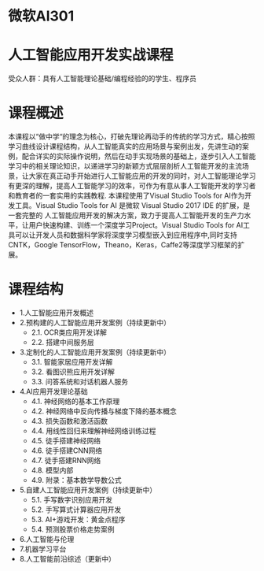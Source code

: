 # 微软AI301
# 人工智能应用开发实战课程
受众人群：具有人工智能理论基础/编程经验的的学生、程序员
# 课程概述
本课程以“做中学“的理念为核心，打破先理论再动手的传统的学习方式，精心按照学习曲线设计课程结构，从人工智能真实的应用场景与案例出发，先讲生动的案例，配合详实的实际操作说明，然后在动手实现场景的基础上，逐步引入人工智能学习中的相关理论知识，以递进学习的新颖方式层层剖析人工智能开发的主流场景，让大家在真正动手开始进行人工智能应用的开发的同时，对人工智能理论学习有更深的理解，提高人工智能学习的效率，可作为有意从事人工智能开发的学习者和教育者的一套实用的实践教程.
本课程使用了Visual Studio Tools for AI作为开发工具。Visual Studio Tools for AI 是微软 Visual Studio 2017 IDE 的扩展，是一套完整的 人工智能应用开发的解决方案，致力于提高人工智能开发的生产力水平，让用户快速构建、训练一个深度学习Project。Visual Studio Tools for AI工具可以让开发人员和数据科学家将深度学习模型嵌入到应用程序中,同时支持CNTK，Google TensorFlow，Theano，Keras，Caffe2等深度学习框架的扩展。


# 课程结构

* 1.人工智能应用开发概述
* 2.预构建的人工智能应用开发案例（持续更新中）
    * 2.1.	OCR类应用开发详解 
    * 2.2.	搭建中间服务层
* 3.定制化的人工智能应用开发案例（持续更新中）
    * 3.1.	智能家居应用开发详解
    * 3.2.	看图识熊应用开发详解
    * 3.3.  问答系统和对话机器人服务
* 4.AI应用开发理论基础
    * 4.1.	神经网络的基本工作原理
    * 4.2.	神经网络中反向传播与梯度下降的基本概念
    * 4.3.	损失函数和激活函数
    * 4.4.	用线性回归来理解神经网络训练过程
    * 4.5.	徒手搭建神经网络
    * 4.6.	徒手搭建CNN网络
    * 4.7.	徒手搭建RNN网络
    * 4.8.	模型内部
    * 4.9.	附录：基本数学导数公式
* 5.自建人工智能应用开发案例（持续更新中） 
    * 5.1.  手写数字识别应用开发 
    * 5.2.  手写算式计算器应用开发
    * 5.3.  AI+游戏开发：黄金点程序
    * 5.4.  预测股票价格走势案例
* 6.人工智能与伦理 
* 7.机器学习平台
* 8.人工智能前沿综述（更新中）

